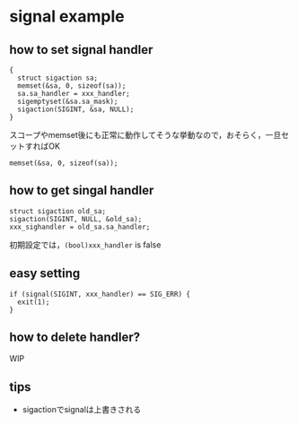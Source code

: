 # signal example

## how to set signal handler
```
{
  struct sigaction sa;
  memset(&sa, 0, sizeof(sa));
  sa.sa_handler = xxx_handler;
  sigemptyset(&sa.sa_mask);
  sigaction(SIGINT, &sa, NULL);
}
```

スコープやmemset後にも正常に動作してそうな挙動なので，おそらく，一旦セットすればOK
```
memset(&sa, 0, sizeof(sa));
```

## how to get singal handler
```
struct sigaction old_sa;
sigaction(SIGINT, NULL, &old_sa);
xxx_sighandler = old_sa.sa_handler;
```

初期設定では，`(bool)xxx_handler` is false

## easy setting
```
if (signal(SIGINT, xxx_handler) == SIG_ERR) {
  exit(1);
}
```

## how to delete handler?
WIP

## tips
* sigactionでsignalは上書きされる
